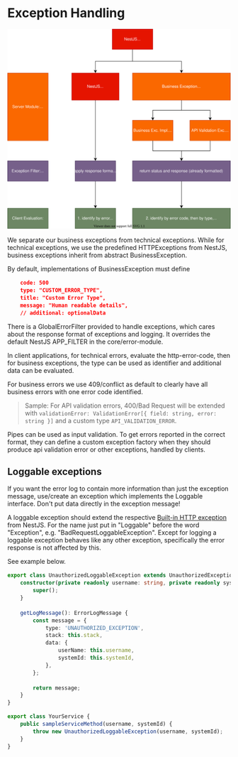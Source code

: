 # Exception Handling

![](../../assets/exception-hierarchy.svg)

We separate our business exceptions from technical exceptions. While for technical exceptions, we use the predefined HTTPExceptions from NestJS, business exceptions inherit from abstract BusinessException.

By default, implementations of BusinessException must define

```JSON
	code: 500
	type: "CUSTOM_ERROR_TYPE",
	title: "Custom Error Type",
	message: "Human readable details",
	// additional: optionalData
```

There is a GlobalErrorFilter provided to handle exceptions, which cares about the response format of exceptions and logging. It overrides the default NestJS APP_FILTER in the core/error-module.

In client applications, for technical errors, evaluate the http-error-code, then for business exceptions, the type can be used as identifier and additional data can be evaluated.

For business errors we use 409/conflict as default to clearly have all business errors with one error code identified.

> Sample: For API validation errors, 400/Bad Request will be extended with `validationError: ValidationError[{ field: string, error: string }]` and a custom type `API_VALIDATION_ERROR`.

Pipes can be used as input validation. To get errors reported in the correct format, they can define a custom exception factory when they should produce api validation error or other exceptions, handled by clients.


## Loggable exceptions

If you want the error log to contain more information than just the exception message, use/create an exception which implements the Loggable interface. Don't put data directly in the exception message!

A loggable exception should extend the respective [Built-in HTTP exception](https://docs.nestjs.com/exception-filters#built-in-http-exceptions) from NestJS. For the name just put in "Loggable" before the word "Exception", e.g. "BadRequestLoggableException". Except for logging a loggable exception behaves like any other exception, specifically the error response is not affected by this.

See example below.

```typescript
export class UnauthorizedLoggableException extends UnauthorizedException implements Loggable {
	constructor(private readonly username: string, private readonly systemId?: string) {
		super();
	}

	getLogMessage(): ErrorLogMessage {
		const message = {
			type: 'UNAUTHORIZED_EXCEPTION',
			stack: this.stack,
			data: {
				userName: this.username,
				systemId: this.systemId,
			},
		};

		return message;
	}
}
```
```TypeScript
export class YourService {
	public sampleServiceMethod(username, systemId) {
		throw new UnauthorizedLoggableException(username, systemId);
	}
}
```